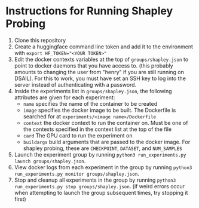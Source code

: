 # Instructions for Running Shapley Probing

1. Clone this repository
2. Create a huggingface command line token and add it to the environment with ```export HF_TOKEN="<YOUR TOKEN>"```
3. Edit the docker contexts variables at the top of `groups/shapley.json` to point to docker daemons that you have access to. (this probably amounts to changing the user from "henry" if you are still running on DSAIL). For this to work, you must have set an SSH key to log into the server instead of authenticating with a password.
4. Inside the experiments list in `groups/shapley.json`, the following attributes are given for each experiment:
    * `name` specifies the name of the container to be created
    * `image` specifies the docker image to be built. The Dockerfile is searched for at `experiments/<image name>/Dockerfile`
    * `context` the docker context to run the container on. Must be one of the contexts specified in the context list at the top of the file
    * `card` The GPU card to run the experiment on
    * `buildargs` build arguments that are passed to the docker image. For shapley probing, these are `CHECKPOINT`, `DATASET`, and `NUM_SAMPLES`
5. Launch the experiment group by running `python3 run_experiments.py launch groups/shapley.json`.
6. View docker logs from each experiment in the group by running `python3 run_experiments.py monitor groups/shapley.json`.
7. Stop and cleanup all experiments in the group by running `python3 run_experiments.py stop groups/shapley.json`. (if weird errors occur when attempting to launch the group subsequent times, try stopping it first)